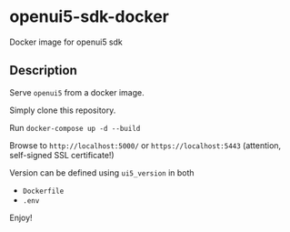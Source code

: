 # openui5-sdk-docker
Docker image for openui5 sdk

## Description
Serve `openui5` from a docker image.

Simply clone this repository.

Run `docker-compose up -d --build`

Browse to `http://localhost:5000/` or `https://localhost:5443` (attention, self-signed SSL certificate!)

Version can be defined using `ui5_version` in both

- `Dockerfile`
- `.env`

Enjoy!
